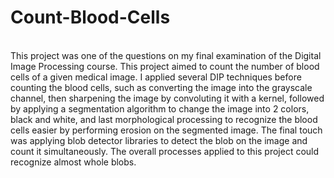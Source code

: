 # Count-Blood-Cells
<br> This project was one of the questions on my final examination of the Digital Image Processing course. This project aimed to count the number of blood cells of a given medical image. I applied several DIP techniques before counting the blood cells, such as converting the image into the grayscale channel, then sharpening the image by convoluting it with a kernel, followed by applying a segmentation algorithm to change the image into 2 colors, black and white, and last morphological processing to recognize the blood cells easier by performing erosion on the segmented image. The final touch was applying blob detector libraries to detect the blob on the image and count it simultaneously. The overall processes applied to this project could recognize almost whole blobs.
